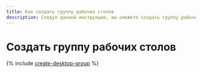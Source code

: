 ```yaml
---
title: Как создать группу рабочих столов
description: Следуя данной инструкции, вы сможете создать группу рабочих столов.
---
```


# Создать группу рабочих столов

{% include [create-desktop-group](../../../_includes/cloud-desktop/create-desktop-group.md) %}
